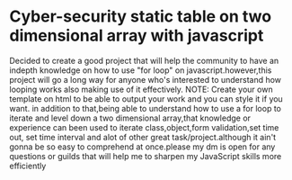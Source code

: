 # Cyber-security static table on two dimensional array with javascript
 Decided to create a good project that will help the community to have an indepth knowledge on how to  use "for loop" on javascript.however,this project  will go a long way for anyone who's interested to understand how looping works also making use of  it effectively.
NOTE: Create your own template on html to be able to output your work and you can style it if you want.
in addition to that,being able to understand how to use a for loop to iterate and level down a two dimensional array,that knowledge or experience can been used to iterate class,object,form validation,set time out, set time interval and 
alot of other great task/project.although it ain't gonna be so easy to comprehend at once.please my dm is open for any questions or guilds that will help me to sharpen my JavaScript skills more efficiently